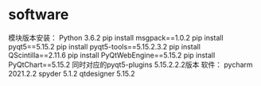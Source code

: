 # software
模块版本安装：
Python 3.6.2  pip install msgpack==1.0.2  pip install pyqt5==5.15.2
 pip install pyqt5-tools==5.15.2.3.2   pip install QScintilla==2.11.6  pip install PyQtWebEngine==5.15.2
pip install PyQtChart==5.15.2  同时对应的pyqt5-plugins 5.15.2.2.2版本
软件：
pycharm 2021.2.2
spyder 5.1.2
qtdesigner 5.15.2
